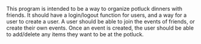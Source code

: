 This program is intended to be a way to organize potluck dinners with friends.
It should have a login/logout function for users, and a way for a user to create a user.
A user should be able to join the events of friends, or create their own events. 
Once an event is created, the user should be able to add/delete any items they want to be at the potluck.